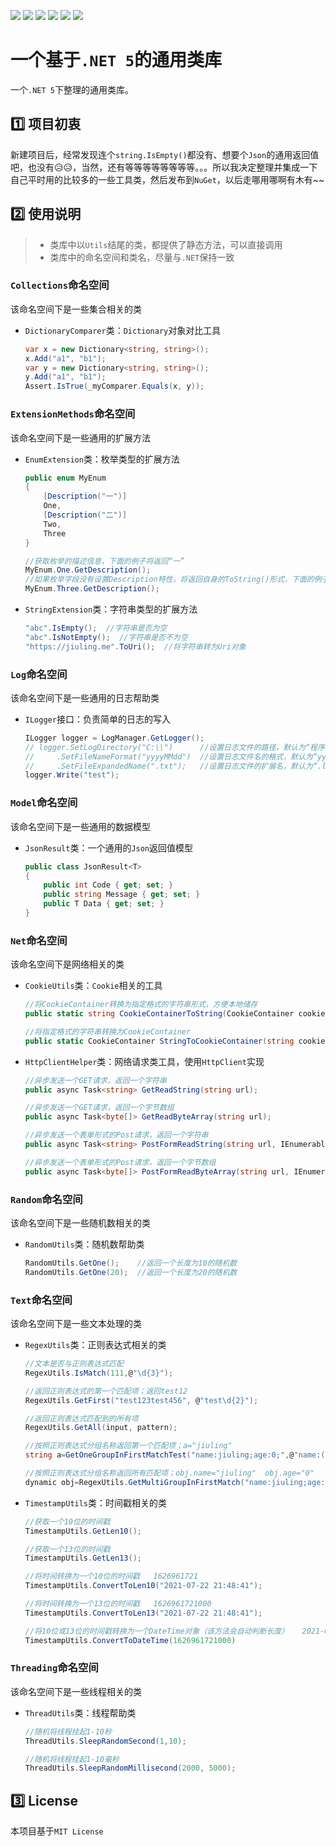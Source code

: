 ![](https://img.shields.io/badge/build-passing-brightgreen)
![](https://img.shields.io/badge/test-passing-brightgreen)
![](https://img.shields.io/badge/license-MIT-green)
![](https://img.shields.io/badge/version-1.0.0.0-blue)
[![](https://img.shields.io/badge/nuget-1.0.0.0-blue)](https://www.nuget.org/packages/JiuLing.CommonLibs/)
[![](https://img.shields.io/badge/download-releases-blue)](https://github.com/JiuLing-zhang/JiuLing.CommonLibs/releases)  

# 一个基于`.NET 5`的通用类库
一个`.NET 5`下整理的通用类库。  

## :one: 项目初衷
新建项目后，经常发现连个`string.IsEmpty()`都没有、想要个`Json`的通用返回值吧，也没有:disappointed_relieved::disappointed_relieved:，当然，还有等等等等等等等等。。。所以我决定整理并集成一下自己平时用的比较多的一些工具类，然后发布到`NuGet`，以后走哪用哪啊有木有~~  

## :two: 使用说明
> * 类库中以`Utils`结尾的类，都提供了静态方法，可以直接调用  
> * 类库中的命名空间和类名，尽量与`.NET`保持一致  

### `Collections`命名空间  
该命名空间下是一些集合相关的类

* `DictionaryComparer`类：`Dictionary`对象对比工具  

    ```C#
    var x = new Dictionary<string, string>();
    x.Add("a1", "b1");
    var y = new Dictionary<string, string>();
    y.Add("a1", "b1");
    Assert.IsTrue(_myComparer.Equals(x, y));
    ```

### `ExtensionMethods`命名空间  
该命名空间下是一些通用的扩展方法

* `EnumExtension`类：枚举类型的扩展方法

    ```C#
    public enum MyEnum
    {
        [Description("一")]
        One,
        [Description("二")]
        Two,
        Three
    }

    //获取枚举的描述信息，下面的例子将返回“一”
    MyEnum.One.GetDescription();
    //如果枚举字段没有设置Description特性，将返回自身的ToString()形式，下面的例子将返回“Three”
    MyEnum.Three.GetDescription();
    ```

* `StringExtension`类：字符串类型的扩展方法

    ```C#
    "abc".IsEmpty();  //字符串是否为空
    "abc".IsNotEmpty();  //字符串是否不为空
    "https://jiuling.me".ToUri();  //将字符串转为Uri对象
    ```

### `Log`命名空间  
该命名空间下是一些通用的日志帮助类

* `ILogger`接口：负责简单的日志的写入

    ```C#
    ILogger logger = LogManager.GetLogger();
    // logger.SetLogDirectory("C:\\")      //设置日志文件的路径，默认为“程序集路径\log”
    //     .SetFileNameFormat("yyyyMMdd")  //设置日志文件名的格式，默认为“yyyy-MM-dd”
    //     .SetFileExpandedName(".txt");   //设置日志文件的扩展名，默认为“.log”
    logger.Write("test");
    ```

### `Model`命名空间  
该命名空间下是一些通用的数据模型

* `JsonResult`类：一个通用的`Json`返回值模型

    ```C#
    public class JsonResult<T>
    {
        public int Code { get; set; }
        public string Message { get; set; }
        public T Data { get; set; }
    }
    ```


### `Net`命名空间  
该命名空间下是网络相关的类

* `CookieUtils`类：`Cookie`相关的工具

    ```C#
    //将CookieContainer转换为指定格式的字符串形式，方便本地储存
    public static string CookieContainerToString(CookieContainer cookieContainer);

    //将指定格式的字符串转换为CookieContainer
    public static CookieContainer StringToCookieContainer(string cookies);
    ```

* `HttpClientHelper`类：网络请求类工具，使用`HttpClient`实现

    ```C#
    //异步发送一个GET请求，返回一个字符串
    public async Task<string> GetReadString(string url);

    //异步发送一个GET请求，返回一个字节数组
    public async Task<byte[]> GetReadByteArray(string url);

    //异步发送一个表单形式的Post请求，返回一个字符串
    public async Task<string> PostFormReadString(string url, IEnumerable<KeyValuePair<string, string>> data);

    //异步发送一个表单形式的Post请求，返回一个字节数组
    public async Task<byte[]> PostFormReadByteArray(string url, IEnumerable<KeyValuePair<string, string>> data)
    ```

### `Random`命名空间  
该命名空间下是一些随机数相关的类

* `RandomUtils`类：随机数帮助类

    ```C#
    RandomUtils.GetOne();    //返回一个长度为10的随机数
    RandomUtils.GetOne(20);  //返回一个长度为20的随机数
    ```

### `Text`命名空间  
该命名空间下是一些文本处理的类

* `RegexUtils`类：正则表达式相关的类

    ```C#
    //文本是否与正则表达式匹配
    RegexUtils.IsMatch(111,@"\d{3}");

    //返回正则表达式的第一个匹配项；返回test12
    RegexUtils.GetFirst("test123test456", @"test\d{2}");

    //返回正则表达式匹配到的所有项
    RegexUtils.GetAll(input, pattern);

    //按照正则表达式分组名称返回第一个匹配项；a="jiuling"
    string a=GetOneGroupInFirstMatchTest("name:jiuling;age:0;",@"name:(?<name>\w*);");

    //按照正则表达式分组名称返回所有匹配项；obj.name="jiuling"  obj.age="0" 
    dynamic obj=RegexUtils.GetMultiGroupInFirstMatch("name:jiuling;age:0;",@"name:(?<name>\w*);age:(?<age>\w*);");
    ```

* `TimestampUtils`类：时间戳相关的类

    ```C#
    //获取一个10位的时间戳
    TimestampUtils.GetLen10();

    //获取一个13位的时间戳
    TimestampUtils.GetLen13();

    //将时间转换为一个10位的时间戳   1626961721
    TimestampUtils.ConvertToLen10("2021-07-22 21:48:41");

    //将时间转换为一个13位的时间戳   1626961721000
    TimestampUtils.ConvertToLen13("2021-07-22 21:48:41");

    //将10位或13位的时间戳转换为一个DateTime对象（该方法会自动判断长度）   2021-07-22 21:48:41
    TimestampUtils.ConvertToDateTime(1626961721000)
    ```

### `Threading`命名空间  
该命名空间下是一些线程相关的类

* `ThreadUtils`类：线程帮助类

    ```C#
    //随机将线程挂起1-10秒
    ThreadUtils.SleepRandomSecond(1,10);

    //随机将线程挂起1-10毫秒
    ThreadUtils.SleepRandomMillisecond(2000, 5000);
    ```

## :three: License
本项目基于`MIT License`